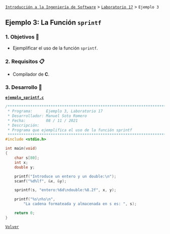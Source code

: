 [`Introducción a la Ingeniería de Software`](../../README.md) > [`Laboratorio 17`](../README.md) > `Ejemplo 3`

## Ejemplo 3: La Función `sprintf`

### 1. Objetivos :dart:

- Ejemplificar el uso de la función `sprintf`.

### 2. Requisitos :clipboard:

- Compilador de __C__.

### 3. Desarrollo :rocket:

**[`ejemplo_sprintf.c`](codigos/ejemplo_sprintf.c)**

```c
/*******************************************************************************
 * Programa:      Ejemplo 3, Laboratorio 17                                    *
 * Desarrollador: Manuel Soto Romero                                           *
 * Fecha:         08 / 11 / 2021                                               *
 * Descripción:                                                                *
 * Programa que ejemplifica el uso de la función sprintf                       *
 ******************************************************************************/
#include <stdio.h>

int main(void)
{
    char s[80];
    int x;
    double y;

    printf("Introduce un entero y un double:\n");
    scanf("%d%lf", &x, &y);

    sprintf(s, "entero:%6d\ndouble:%8.2f", x, y);

    printf("%s\n%s\n",
        "La cadena formateada y almacenada en s es: ", s);

    return 0;
}
```

   
[`Volver`](../README.md)
